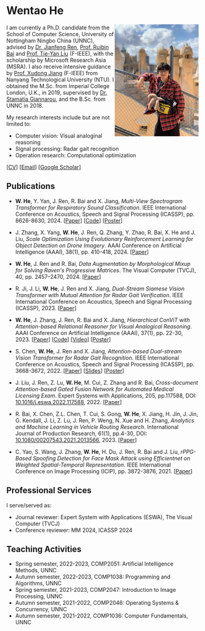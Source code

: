 
# Wentao He

<img align="right" src="profile/hwt.jpg" width="220px"> I am currently a Ph.D. candidate from the School of Computer Science, University of Nottingham Ningbo China (UNNC), advised by [Dr. Jianfeng Ren](https://research.nottingham.edu.cn/en/persons/jianfeng-ren), [Prof. Ruibin Bai](http://www.cs.nott.ac.uk/~znzbrbb/) and [Prof. Tie-Yan Liu](https://www.microsoft.com/en-us/research/people/tyliu/?from=https://research.microsoft.com/users/tyliu&type=exact) (F-IEEE), with the scholarship by Microsoft Research Asia (MSRA). I also receive intensive guidance by [Prof. Xudong Jiang](https://personal.ntu.edu.sg/exdjiang/default.htm) (F-IEEE) from Nanyang Technological University (NTU). I obtained the M.Sc. from Imperial College London, U.K., in 2019, supervised by [Dr. Stamatia Giannarou](https://www.imperial.ac.uk/people/stamatia.giannarou), and the B.Sc. from UNNC in 2018. 

My research interests include but are not limited to:

* Computer vision: Visual analoginal reasoning
* Signal processing: Radar gait recognition
* Operation research: Computational optimization

[[CV]()] [[Email](mailto:scxwh1@nottingham.edu.cn)] [[Google Scholar](https://scholar.google.com/citations?user=1DkLwPQAAAAJ&hl=en)]

## Publications

* **W. He**, Y. Yan, J. Ren, R. Bai and X. Jiang, *Multi-View Spectrogram Transformer for Respiratory Sound Classification*. IEEE International Conference on Acoustics, Speech and Signal Processing (ICASSP), pp. 8626-8630, 2024. [[Paper](https://ieeexplore.ieee.org/abstract/document/10445825)] [[Code](https://github.com/wentaoheunnc/MVST)] [[Poster](https://drive.google.com/drive/folders/1nm0wOl78OMhVn8lbMjjNN7XgVOD8ecbX?usp=sharing)]

* J. Zhang, X. Yang, **W. He**, J. Ren, Q. Zhang, Y. Zhao, R. Bai, X. He and J. Liu, *Scale Optimization Using Evolutionary Reinforcement Learning for Object Detection on Drone Imagery*. AAAI Conference on Artificial Intelligence (AAAI), 38(1), pp. 410-418, 2024. [[Paper](https://ojs.aaai.org/index.php/AAAI/article/view/27795)]

* **W. He**, J. Ren and R. Bai, *Data Augmentation by Morphological Mixup for Solving Raven's Progressive Matrices*. The Visual Computer (TVCJ), 40, pp. 2457–2470, 2024. [[Paper](https://link.springer.com/article/10.1007/s00371-023-02930-x)]

* R. Ji, J. Li, **W. He**, J. Ren and X. Jiang, *Dual-Stream Siamese Vision Transformer with Mutual Attention for Radar Gait Verification*. IEEE International Conference on Acoustics, Speech and Signal Processing (ICASSP), 2023. [[Paper](https://ieeexplore.ieee.org/abstract/document/10095141)]

* **W. He**, J. Zhang, J. Ren, R. Bai and X. Jiang, *Hierarchical ConViT with Attention-based Relational Reasoner for Visual Analogical Reasoning*. AAAI Conference on Artificial Intelligence (AAAI), 37(1), pp. 22-30, 2023. [[Paper](https://ojs.aaai.org/index.php/AAAI/article/view/25072)] [[Code](https://github.com/wentaoheunnc/HCV-ARR)] [[Video](https://drive.google.com/file/d/1ZiwTPw2T0QUBcVJRh8Q7mvpN2pf3wECW/view?usp=sharing)] [[Poster](https://drive.google.com/file/d/1dr70H58dDlsY49k7O0-FdkLFJaVMelIN/view?usp=sharing)]

* S. Chen, **W. He**, J. Ren and X. Jiang, *Attention-based Dual-stream Vision Transformer for Radar Gait Recognition*. IEEE International Conference on Acoustics, Speech and Signal Processing (ICASSP), pp. 3668-3672, 2022. [[Paper](https://ieeexplore.ieee.org/abstract/document/9746565)] [[Slides](https://docs.google.com/presentation/d/1VC4BMBAEuuXl5Uxp6rM_AHdX-aJDibki/edit?usp=share_link&ouid=113760719120016002761&rtpof=true&sd=true)] [[Poster](https://drive.google.com/file/d/10NxCwMyKKAIdyjZk3qblcy3W9n4qPBNk/view?usp=sharing)]

* J. Liu, J. Ren, Z. Lu, **W. He**, M. Cui, Z. Zhang and R. Bai, *Cross-document Attention-based Gated Fusion Network for Automated Medical Licensing Exam*. Expert Systems with Applications, 205, pp.117588, DOI: [10.1016/j.eswa.2022.117588](https://doi.org/10.1016/j.eswa.2022.117588), 2022. [[Paper](https://www.sciencedirect.com/science/article/pii/S0957417422009009)]

* R. Bai, X. Chen, Z.L. Chen, T. Cui, S. Gong, **W. He**, X. Jiang, H. Jin, J. Jin, G. Kendall, J. Li, Z. Lu, J. Ren, P. Weng, N. Xue and H. Zhang, *Analytics and Machine Learning in Vehicle Routing Research*. International Journal of Production Research, 61(1), pp.4-30, DOI: [10.1080/00207543.2021.2013566](https://doi.org/10.1080/00207543.2021.2013566), 2023. [[Paper](https://www.tandfonline.com/doi/abs/10.1080/00207543.2021.2013566)]

* C. Yao, S. Wang, J. Zhang, **W. He**, H. Du, J. Ren, R. Bai and J. Liu, *rPPG-Based Spoofing Detection for Face Mask Attack using Efficientnet on Weighted Spatial-Temporal Representation*. IEEE International Conference on Image Processing (ICIP), pp. 3872-3876, 2021. [[Paper](https://ieeexplore.ieee.org/abstract/document/9506276)]

## Professional Services

I serve/served as: 

* Journal reviewer: Expert System with Applications (ESWA), The Visual Computer (TVCJ)
* Conference reviewer: MM 2024, ICASSP 2024

## Teaching Activities

* Spring semester, 2022-2023, COMP2051: Artificial Intelligence Methods, UNNC
* Autumn semester, 2022-2023, COMP1038: Programming and Algorithms, UNNC
* Spring semester, 2021-2023, COMP2047: Introduction to Image Processing, UNNC
* Autumn semester, 2021-2022, COMP2046: Operating Systems & Concurrency, UNNC
* Autumn semester, 2021-2022, COMP1036: Computer Fundamentals, UNNC
